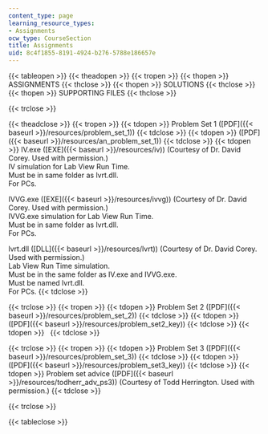 ```yaml
---
content_type: page
learning_resource_types:
- Assignments
ocw_type: CourseSection
title: Assignments
uid: 8c4f1855-8191-4924-b276-5788e186657e
---
```


{{< tableopen >}}
{{< theadopen >}}
{{< tropen >}}
{{< thopen >}}
ASSIGNMENTS
{{< thclose >}}
{{< thopen >}}
SOLUTIONS
{{< thclose >}}
{{< thopen >}}
SUPPORTING FILES
{{< thclose >}}

{{< trclose >}}

{{< theadclose >}}
{{< tropen >}}
{{< tdopen >}}
Problem Set 1 ([PDF]({{< baseurl >}}/resources/problem_set_1))
{{< tdclose >}}
{{< tdopen >}}
([PDF]({{< baseurl >}}/resources/an_problem_set_1))
{{< tdclose >}}
{{< tdopen >}}
IV.exe ([EXE]({{< baseurl >}}/resources/iv)) (Courtesy of Dr. David Corey. Used with permission.)  
IV simulation for Lab View Run Time.  
Must be in same folder as lvrt.dll.  
For PCs.  
  
IVVG.exe ([EXE]({{< baseurl >}}/resources/ivvg)) (Courtesy of Dr. David Corey. Used with permission.)  
IVVG.exe simulation for Lab View Run Time.  
Must be in same folder as lvrt.dll.  
For PCs.  
  
lvrt.dll ([DLL]({{< baseurl >}}/resources/lvrt)) (Courtesy of Dr. David Corey. Used with permission.)  
Lab View Run Time simulation.  
Must be in the same folder as IV.exe and IVVG.exe.  
Must be named lvrt.dll.  
For PCs.
{{< tdclose >}}

{{< trclose >}}
{{< tropen >}}
{{< tdopen >}}
Problem Set 2 ([PDF]({{< baseurl >}}/resources/problem_set_2))
{{< tdclose >}}
{{< tdopen >}}
([PDF]({{< baseurl >}}/resources/problem_set2_key))
{{< tdclose >}}
{{< tdopen >}}
 
{{< tdclose >}}

{{< trclose >}}
{{< tropen >}}
{{< tdopen >}}
Problem Set 3 ([PDF]({{< baseurl >}}/resources/problem_set_3))
{{< tdclose >}}
{{< tdopen >}}
([PDF]({{< baseurl >}}/resources/problem_set3_key))
{{< tdclose >}}
{{< tdopen >}}
Problem set advice ([PDF]({{< baseurl >}}/resources/todherr_adv_ps3)) (Courtesy of Todd Herrington. Used with permission.)
{{< tdclose >}}

{{< trclose >}}

{{< tableclose >}}